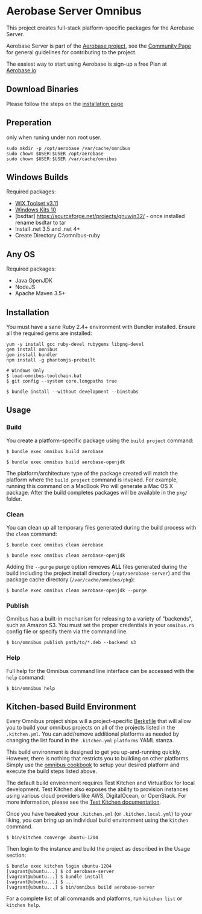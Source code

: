 Aerobase Server Omnibus
==================================
This project creates full-stack platform-specific packages for the Aerobase Server.

Aerobase Server is part of the [Aerobase project](https://aerobase.io/), see the [Community Page](https://aerobase.io/) for general guidelines for contributing to the project.

The easiest way to start using Aerobase is sign-up a free Plan at [Aerobase.io](https://cloud.aerobase.io/portal)

Download Binaries
------------
Please follow the steps on the [installation page](https://aerobase.io/docs/gsg/index.html)


Preperation 
------------
only when runing under non root user.

```shell
sudo mkdir -p /opt/aerobase /var/cache/omnibus
sudo chown $USER:$USER /opt/aerobase
sudo chown $USER:$USER /var/cache/omnibus
```

Windows Builds
--------------
Required packages:
- [WiX Toolset v3.11](http://wixtoolset.org/releases/)
- [Windows Kits 10](https://developer.microsoft.com/en-us/windows/downloads/windows-10-sdk)
- [bsdtar] https://sourceforge.net/projects/gnuwin32/ - once installed rename bsdtar to tar
- Install .net 3.5 and .net 4+
- Create Directory C:\omnibus-ruby

Any OS
--------------
Required packages:
- Java OpenJDK
- NodeJS
- Apache Maven 3.5+

Installation
------------
You must have a sane Ruby 2.4+ environment with Bundler installed. Ensure all
the required gems are installed:

```shell
yum -y install gcc ruby-devel rubygems libpng-devel
gem install omnibus
gem install bundler
npm install -g phantomjs-prebuilt
```

```shell
# Windows Only
$ load-omnibus-toolchain.bat
$ git config --system core.longpaths true
```

```shell
$ bundle install --without development --binstubs
```

Usage
-----
### Build

You create a platform-specific package using the `build project` command:

```Linux shell
$ bundle exec omnibus build aerobase
```
```Windows PowerShell
$ bundle exec omnibus build aerobase-openjdk
```


The platform/architecture type of the package created will match the platform
where the `build project` command is invoked. For example, running this command
on a MacBook Pro will generate a Mac OS X package. After the build completes
packages will be available in the `pkg/` folder.

### Clean

You can clean up all temporary files generated during the build process with
the `clean` command:

```Linux shell
$ bundle exec omnibus clean aerobase
```
```Windows PowerShell
$ bundle exec omnibus clean aerobase-openjdk
```

Adding the `--purge` purge option removes __ALL__ files generated during the
build including the project install directory (`/opt/aerobase-server`) and
the package cache directory (`/var/cache/omnibus/pkg`):

```shell
$ bundle exec omnibus clean aerobase-openjdk --purge
```

### Publish

Omnibus has a built-in mechanism for releasing to a variety of "backends", such
as Amazon S3. You must set the proper credentials in your `omnibus.rb` config
file or specify them via the command line.

```shell
$ bin/omnibus publish path/to/*.deb --backend s3
```

### Help

Full help for the Omnibus command line interface can be accessed with the
`help` command:

```shell
$ bin/omnibus help
```

Kitchen-based Build Environment
-------------------------------
Every Omnibus project ships will a project-specific
[Berksfile](http://berkshelf.com/) that will allow you to build your omnibus projects on all of the projects listed
in the `.kitchen.yml`. You can add/remove additional platforms as needed by
changing the list found in the `.kitchen.yml` `platforms` YAML stanza.

This build environment is designed to get you up-and-running quickly. However,
there is nothing that restricts you to building on other platforms. Simply use
the [omnibus cookbook](https://github.com/opscode-cookbooks/omnibus) to setup
your desired platform and execute the build steps listed above.

The default build environment requires Test Kitchen and VirtualBox for local
development. Test Kitchen also exposes the ability to provision instances using
various cloud providers like AWS, DigitalOcean, or OpenStack. For more
information, please see the [Test Kitchen documentation](http://kitchen.ci).

Once you have tweaked your `.kitchen.yml` (or `.kitchen.local.yml`) to your
liking, you can bring up an individual build environment using the `kitchen`
command.

```shell
$ bin/kitchen converge ubuntu-1204
```

Then login to the instance and build the project as described in the Usage
section:

```shell
$ bundle exec kitchen login ubuntu-1204
[vagrant@ubuntu...] $ cd aerobase-server
[vagrant@ubuntu...] $ bundle install
[vagrant@ubuntu...] $ ...
[vagrant@ubuntu...] $ bin/omnibus build aerobase-server
```

For a complete list of all commands and platforms, run `kitchen list` or
`kitchen help`.
